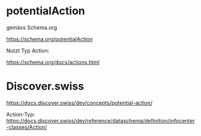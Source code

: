 # potentialAction
gemäss Schema.org

https://schema.org/potentialAction


Nutzt Typ Action:

https://schema.org/docs/actions.html

# Discover.swiss
https://docs.discover.swiss/dev/concepts/potential-action/

Action-Typ:
https://docs.discover.swiss/dev/reference/dataschema/definition/infocenter-classes/Action/

